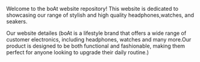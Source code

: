 Welcome to the boAt website repository! This website is dedicated to showcasing our range of stylish and high quality headphones,watches, and seakers.

Our website detailes (boAt is a lifestyle brand that offers a wide range of customer electronics, including headphones, watches and many more.Our product is designed to be 
both functional and fashionable, making them perfect for anyone looking to upgrade their daily routine.)
